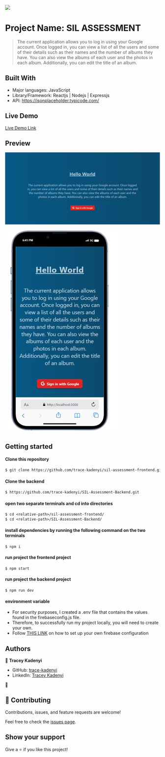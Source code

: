 ![](https://img.shields.io/badge/Microverse-blueviolet)

# Project Name: SIL ASSESSMENT

> The current application allows you to log in using your Google account. Once logged in, you can view a list of all the users and some of their details such as their names and the number of albums they have. You can also view the albums of each user and the photos in each album. Additionally, you can edit the title of an album.

## Built With

- Major languages: JavaScript
- Library/Framework: Reactjs | Nodejs | Expressjs
- API: https://jsonplaceholder.typicode.com/

## Live Demo

[Live Demo Link](https://sil-assessment-frontend.vercel.app/)

## Preview

![homepage](src/Assets/desktop-home.png)

![commentsPage](src/Assets/mobile.png)

## Getting started

#### Clone this repository

```bash
$ git clone https://github.com/trace-kadenyi/sil-assessment-frontend.git
```

#### Clone the backend

```bash
$ https://github.com/trace-kadenyi/SIL-Assessment-Backend.git
```

#### open two separate terminals and cd into directories

```
$ cd <relative-path>/sil-assessment-frontend/
$ cd <relative-path>/SIL-Assessment-Backend/
```

#### install dependencies by running the following command on the two terminals

```run
$ npm i
```

#### run project the frontend project

```
$ npm start
```

#### run project the backend project

```
$ npm run dev
```

#### environment variable

- For security purposes, I created a .env file that contains the values found in the firebaseconfig.js file.
- Therefore, to successfully run my project locally, you will need to create your own.
- Follow <a href="https://firebase.google.com/docs/auth/web/google-signin">THIS LINK</a> on how to set up your own firebase configuration

## Authors

👤 **Tracey Kadenyi**

- GitHub: [trace-kadenyi](https://github.com/trace-kadenyi)
- LinkedIn: [Tracey Kadenyi](https://www.linkedin.com/in/tracey-kadenyi/)

👤

## 🤝 Contributing

Contributions, issues, and feature requests are welcome!

Feel free to check the [issues page](../../issues/).

## Show your support

Give a ⭐️ if you like this project!
